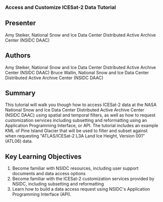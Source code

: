 ### Access and Customize ICESat-2 Data Tutorial

## Presenter

Amy Steiker, National Snow and Ice Data Center Distributed Active Archive Center (NSIDC DAAC)

## Authors

Amy Steiker, National Snow and Ice Data Center Distributed Active Archive Center (NSIDC DAAC)
Bruce Wallin, National Snow and Ice Data Center Distributed Active Archive Center (NSIDC DAAC)

## Summary

This tutorial will walk you though how to access ICESat-2 data at the NASA National Snow and Ice Data Center Distributed Active Archive Center (NSIDC DAAC) using spatial and temporal filters, as well as how to request customization services including subsetting and reformatting using an Application Programming Interface, or API. The tutorial includes an example KML of Pine Island Glacier that will be used to filter and subset against when requesting "ATLAS/ICESat-2 L3A Land Ice Height, Version 001" (ATL06) data. 

## Key Learning Objectives

1. Become familiar with NSIDC resources, including user support documents and data access options
2. Become familiar with the ICESat-2 customization services provided by NSIDC, including subsetting and reformatting
3. Learn how to build a data access request using NSIDC's Application Programming Interface (API).
